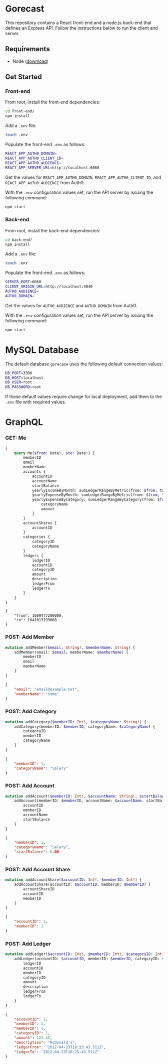 # Gorecast

This repository contains a React front-end and a node.js back-end that defines an Express API. Follow the instructions below to run the client and server.

## Requirements

* Node ([download]("https://nodejs.org/en/"))

## Get Started

### Front-end

From root, install the front-end dependencies:

```bash
cd front-end/
npm install
```

Add a `.env` file:

```bash
touch .env
```

Populate the front-end `.env` as follows:

```bash
REACT_APP_AUTH0_DOMAIN=
REACT_APP_AUTH0_CLIENT_ID=
REACT_APP_AUTH0_AUDIENCE=
REACT_APP_SERVER_URL=http://localhost:6060
```

Get the values for `REACT_APP_AUTH0_DOMAIN`, `REACT_APP_AUTH0_CLIENT_ID`, and `REACT_APP_AUTH0_AUDIENCE` from Auth0.

With the `.env` configuration values set, run the API server by issuing the following command:

```bash
npm start
```

### Back-end

From root, install the back-end dependencies:

```bash
cd back-end/
npm install
```

Add a `.env` file:

```bash
touch .env
```

Populate the front-end `.env` as follows:

```bash
SERVER_PORT=6060
CLIENT_ORIGIN_URL=http://localhost:4040
AUTH0_AUDIENCE=
AUTH0_DOMAIN=
```

Get the values for `AUTH0_AUDIENCE` and `AUTH0_DOMAIN` from Auth0.


With the `.env` configuration values set, run the API server by issuing the following command:

```bash
npm start
```

# MySQL Database

The default database `gorecase` uses the following default connection values:
```bash
DB_PORT=3306
DB_HOST=localhost
DB_USER=root
DB_PASSWORD=root
```
If these default values require change for local deployment, add them to the `.env` file with required values.

# GraphQL

### GET: Me
```graphql
{
    query Me($from: Date!, $to: Date!) {
        memberID
        email
        memberName
        accounts {
            accountID
            accountName
            startBalance
            yearlyIncomeByMonth: sumLedgerRangeByMetric(from: $from, to: $to, type:INCOME, metric: MONTHLY)
            yearlyExpenseByMonth: sumLedgerRangeByMetric(from: $from, to: $to, type:EXPENSE, metric: MONTHLY)
            yearlyExpenseByCategory: sumLedgerRangeByCategory(from: $from, to: $to, type:EXPENSE) {
                categoryName
                amount
            }
        }
        accountShares {
            accountID
        }
        categories {
            categoryID
            categoryName
        }
        ledgers {
            ledgerID
            accountID
            categoryID
            amount
            description
            ledgerFrom
            ledgerTo
        }
    }
}
```
```
{
    "from": 1609477200000,
    "to": 1641013199000
}
```

### POST: Add Member
```graphql
mutation addMember($email: String!, $memberName: String) {
    addMember(email: $email, memberName: $memberName) {
        memberID
        email
        memberName
    }
}
```
```json
{
    "email": "email@example.net",
    "memberName": "name"
}
```

### POST: Add Category
```graphql
mutation addCategory($memberID: Int!, $categoryName: String!) {
    addCategory(memberID: $memberID, categoryName: $categoryName) {
        categoryID
        memberID
        categoryName
    }
}
```
```json
{
    "memberID": 1,
    "categoryName": "Salary"
}
```

### POST: Add Account
```graphql
mutation addAccount($memberID: Int!, $accountName: String!, $startBalance: Float) {
    addAccount(memberID: $memberID, accountName: $accountName, startBalance: $startBalance) {
        accountID
        memberID
        accountName
        startBalance
    }
}
```
```json
{
    "memberID": 1,
    "categoryName": "Salary",
    "startBalance": 0.00
}
```

### POST: Add Account Share
```graphql
mutation addAccountShare($accountID: Int!, $memberID: Int!) {
    addAccountShare(accountID: $accountID, memberID: $memberID) {
        accountShareID
        accountID
        memberID
    }
}
```
```json
{
    "accountID": 1,
    "memberID": 1
}
```

### POST: Add Ledger
```graphql
mutation addLedger($accountID: Int!, $memberID: Int!, $categoryID: Int!, $amount: Float!, $description: String, $ledgerFrom: Date!, $ledgerTo: Date!) {
    addLedger(accountID: $accountID, memberID: $memberID, categoryID: $categoryID, amount: $amount, description: $description, ledgerFrom: $ledgerFrom, ledgerTo: $ledgerTo) {
        ledgerID
        accountID
        memberID
        categoryID
        amount
        description
        ledgerFrom
        ledgerTo
    }
}
```
```json
{
    "accountID": 1,
    "memberID": 1,
    "memberID": 1,
    "categoryID": 1,
    "amount": 123.45,
    "description": "McDonald's",
    "ledgerFrom": "2012-04-23T18:25:43.511Z",
    "ledgerTo": "2012-04-23T18:25:43.511Z"
}
```
